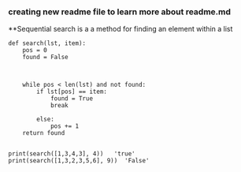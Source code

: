 ### creating new readme file to learn more about readme.md

**Sequential search is a a method for finding an element within a list
```
def search(lst, item):
    pos = 0
    found = False



    while pos < len(lst) and not found:
        if lst[pos] == item:
            found = True
            break

        else:
            pos += 1
    return found


print(search([1,3,4,3], 4))   'true'
print(search([1,3,2,3,5,6], 9))  'False' 
```
